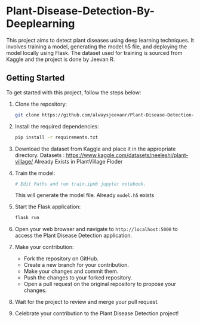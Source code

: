 # Plant-Disease-Detection-By-Deeplearning

This project aims to detect plant diseases using deep learning techniques. It involves training a model, generating the model.h5 file, and deploying the model locally using Flask. The dataset used for training is sourced from Kaggle and the project is done by Jeevan R.

## Getting Started

To get started with this project, follow the steps below:

1. Clone the repository:

    ```bash
    git clone https://github.com/alwaysjeevanr/Plant-Disease-Detection-By-Deeplearning.git
    ```

2. Install the required dependencies:

    ```bash
    pip install -r requirements.txt
    ```

3. Download the dataset from Kaggle and place it in the appropriate directory.
    Datasets : https://www.kaggle.com/datasets/neeleshj/plant-village/
    Already Exists in PlantVillage Floder

4. Train the model:

    ```bash
    # Edit Paths and run train.ipnb jupyter notebook.
    ```

    This will generate the model file.
    Already `model.h5` exists

5. Start the Flask application:

    ```bash
    flask run
    ```

6. Open your web browser and navigate to `http://localhost:5000` to access the Plant Disease Detection application.

7. Make your contribution:

    - Fork the repository on GitHub.
    - Create a new branch for your contribution.
    - Make your changes and commit them.
    - Push the changes to your forked repository.
    - Open a pull request on the original repository to propose your changes.

8. Wait for the project to review and merge your pull request.

9. Celebrate your contribution to the Plant Disease Detection project!
